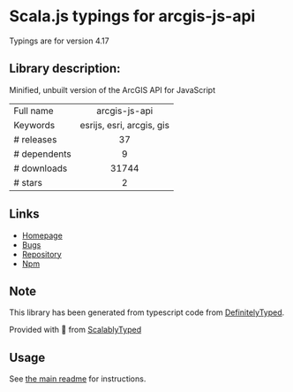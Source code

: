 
# Scala.js typings for arcgis-js-api

Typings are for version 4.17

## Library description:
Minified, unbuilt version of the ArcGIS API for JavaScript

|                    |                 |
| ------------------ | :-------------: |
| Full name          | arcgis-js-api |
| Keywords           | esrijs, esri, arcgis, gis |
| # releases         | 37 |
| # dependents       | 9 |
| # downloads        | 31744 |
| # stars            | 2 |

## Links
- [Homepage](https://developers.arcgis.com/javascript)
- [Bugs](https://github.com/Esri/arcgis-js-api/issues)
- [Repository](https://github.com/Esri/arcgis-js-api)
- [Npm](https://www.npmjs.com/package/arcgis-js-api)
    


## Note
This library has been generated from typescript code from [DefinitelyTyped](https://definitelytyped.org).

Provided with :purple_heart: from [ScalablyTyped](https://github.com/oyvindberg/ScalablyTyped)

## Usage
See [the main readme](../../readme.md) for instructions.


